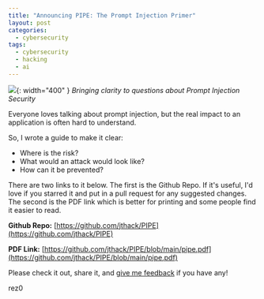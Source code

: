 ```yaml
---
title: "Announcing PIPE: The Prompt Injection Primer"
layout: post
categories:
  - cybersecurity
tags:
  - cybersecurity
  - hacking
  - ai
---
```


![](https://i.imgur.com/FnpQXha.png){: width="400" }
_Bringing clarity to questions about Prompt Injection Security_

Everyone loves talking about prompt injection, but the real impact to an application is often hard to understand. 

So, I wrote a guide to make it clear:
- Where is the risk?
- What would an attack would look like?
- How can it be prevented?

There are two links to it below. The first is the Github Repo. If it's useful, I'd love if you starred it and put in a pull request for any suggested changes. The second is the PDF link which is better for printing and some people find it easier to read.

**Github Repo:** [https://github.com/jthack/PIPE](https://github.com/jthack/PIPE)

**PDF Link:** [https://github.com/jthack/PIPE/blob/main/pipe.pdf](https://github.com/jthack/PIPE/blob/main/pipe.pdf)

Please check it out, share it, and [give me feedback](https://twitter.com/rez0__) if you have any!

rez0

<meta name="twitter:card" content="summary_large_image" />
<meta name="twitter:site" content="@rez0__" />
<meta name="twitter:creator" content="@rez0__" />
<meta property="og:url" content="https://rez0.blog/cybersecurity/2023/08/25/prompt-injection-primer.html" />
<meta property="og:title" content="Announcing PIPE: The Prompt Injection Primer" />
<meta property="og:description" content="Bringing clarity to Prompt Injection Concerns" />
<meta property="og:image" content="https://i.imgur.com/FnpQXha.png" />

